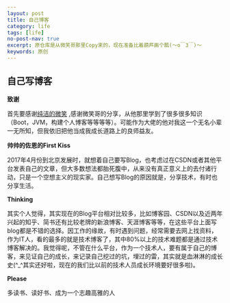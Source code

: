 ```yaml
---
layout: post
title: 自己博客
category: life
tags: [life]
no-post-nav: true
excerpt: 原仓库是从微笑哥那里Copy来的，现在准备比着葫芦画个瓢(～o￣3￣)～
keywords: 原创
---
```


## 自己写博客

**致谢**

首先要感谢[纯洁的微笑](http://www.ityouknow.com/) ,感谢微笑哥的分享，从他那里学到了很多很多知识（Boot，JVM，构建个人博客等等等等）。可能作为大佬的他对我这一个无名小辈一无所知，但我依旧把他当成我成长道路上的良师益友。


**帅帅的佐恩的First Kiss**

2017年4月份到北京发展时，就想着自己要写Blog，也考虑过在CSDN或者其他平台发表自己的文章，但大多数想法都胎死腹中，从来没有真正意义上的去付诸行动，只是一个空想主义的现实家。自己想写Blog的原因就是，分享技术，有时也分享生活。

**Thinking**

其实个人觉得，其实现在的Blog平台相对比较多，比如博客园、CSDN以及近两年兴起的知乎、简书还有比较老牌的新浪博客、天涯博客等等，在这些平台上面写blog都是不错的选择。因工作的缘故，有时遇到问题，经常需要去网上找资料，作为IT人，看的最多的就是技术博客了，其中80%以上的技术难题都是通过技术博客解决的。我觉得呢，不管在什么平台，作为一个技术人，要有属于自己的博客，来见证自己的成长，来记录自己挖过的坑，埋过的雷，其实就是血淋淋的成长史(^_^其实还好啦，现在的我们比以前的技术人员成长环境要好很多啦)。 

**Please**

多读书、读好书、成为一个志趣高雅的人
